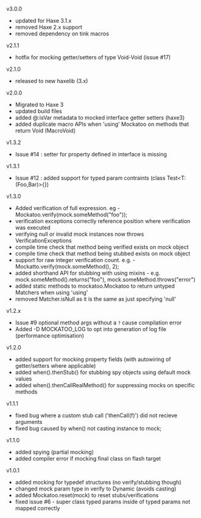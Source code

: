 v3.0.0

- updated for Haxe 3.1.x
- removed Haxe 2.x support
- removed dependency on tink macros

v2.1.1
- hotfix for mocking getter/setters of type Void-Void (issue #17)

v2.1.0
- released to new haxelib (3.x)


v2.0.0
- Migrated to Haxe 3
- updated build files
- added @:isVar metadata to mocked interface getter setters (haxe3)
- added duplicate macro APIs when 'using' Mockatoo on methods that return Void (MacroVoid)


v1.3.2
- Issue #14 : setter for property defined in interface is missing
 

v1.3.1
- Issue #12 : added support for typed param contraints (class Test<T:(Foo,Bar)>{})

v1.3.0

- Added verification of full expression. eg - Mockatoo.verify(mock.someMethod("foo"));
- verification exceptions correctly reference position where verification was executed
- verifying null or invalid mock instances now throws VerificationExceptions
- compile time check that method being verified exists on mock object
- compile time check that method being stubbed exists on mock object
- support for raw integer verification count. e.g. - Mockatto.verify(mock.someMethod(), 2);
- added shorthand API for stubbing with using mixins - e.g. mock.someMethod().returns("foo"), mock.someMethod.throws("error")
- added static methods to mockatoo.Mockatoo to return untyped Matchers when using 'using'
- removed Matcher.isNull as it is the same as just specifying 'null'

v1.2.x

- Issue #9 optional method args without a `?` cause compilation error
- Added -D MOCKATOO_LOG to opt into generation of log file (performance optimisation)

v1.2.0

- added support for mocking property fields (with autowiring of getter/setters where applicable)
- added when().thenStub() for stubbing spy objects using default mock values
- added when().thenCallRealMethod() for suppressing mocks on specific methods

v1.1.1

- fixed bug where a custom stub call ('thenCall(f)') did not recieve arguments
- fixed bug caused by when() not casting instance to mock;

v1.1.0

- added spying (partial mocking)
- added compiler error if mocking final class on flash target

v1.0.1

- added mocking for typedef structures (no verify/stubbing though)
- changed mock param type in verify to Dynamic (avoids casting)
- added Mockatoo.reset(mock) to reset stubs/verifications
- fixed issue #6 - super class typed params inside of typed params not mapped correctly
